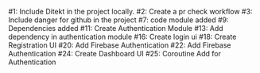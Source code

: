 #1: Include Ditekt in the project locally.
#2: Create a pr check workflow
#3: Include danger for github in the project
#7: code module added 
#9: Dependencies added
#11: Create Authentication Module
#13: Add dependency in authentication module
#16: Create login ui
#18: Create Registration UI
#20: Add Firebase Authentication
#22: Add Firebase Authentication
#24: Create Dashboard UI
#25: Coroutine Add for Authentication